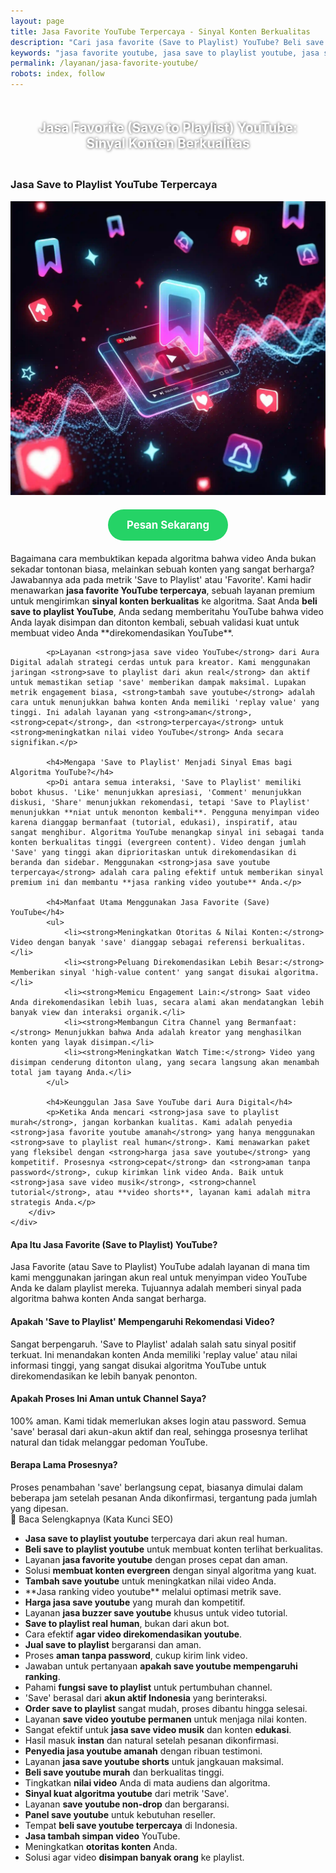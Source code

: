 ```yaml
---
layout: page
title: Jasa Favorite YouTube Terpercaya - Sinyal Konten Berkualitas
description: "Cari jasa favorite (Save to Playlist) YouTube? Beli save dari akun real untuk mengirim sinyal konten berkualitas ke algoritma. Layanan terpercaya untuk membuat video direkomendasikan."
keywords: "jasa favorite youtube, jasa save to playlist youtube, jasa save video youtube, beli save to playlist youtube, tambah save youtube, jual save to playlist, order save to playlist, panel save youtube, jasa ranking video youtube, cara agar video direkomendasikan youtube, meningkatkan nilai video youtube, membuat konten evergreen, sinyal kuat algoritma youtube, jasa save youtube terpercaya, save to playlist real human, save video youtube aktif, jasa save youtube aman, save youtube bergaransi, harga jasa save youtube, jasa save to playlist murah"
permalink: /layanan/jasa-favorite-youtube/
robots: index, follow
---
```


<script type="application/ld+json">
{
  "@context": "https://schema.org",
  "@graph": [
    {
      "@type": "WebSite",
      "@id": "https://auradigital.id/#website",
      "url": "https://auradigital.id/",
      "name": "auradigital.id"
    },
    {
      "@type": "WebPage",
      "@id": "https://auradigital.id/layanan/jasa-favorite-youtube/#webpage",
      "url": "https://auradigital.id/layanan/jasa-favorite-youtube/",
      "name": "Jasa Favorite (Save to Playlist) YouTube | Sinyal Konten Berkualitas",
      "isPartOf": {
        "@id": "https://auradigital.id/#website"
      },
      "breadcrumb": {
        "@id": "https://auradigital.id/layanan/jasa-favorite-youtube/#breadcrumb"
      },
      "description": "Butuh jasa favorite (Save to Playlist) YouTube? Kami adalah solusi untuk membuat video Anda dinilai berkualitas oleh algoritma. Layanan terpercaya untuk mengirim sinyal kuat agar konten direkomendasikan."
    },
    {
      "@type": "Service",
      "name": "Jasa Favorite (Save to Playlist) YouTube",
      "serviceType": "Social Media Marketing",
      "provider": {
        "@type": "WebSite",
        "name": "auradigital.id",
        "url": "https://auradigital.id/"
      },
      "areaServed": {
        "@type": "Country",
        "name": "Indonesia"
      },
      "description": "Jasa favorite/save YouTube dari akun real human untuk membuat video Anda direkomendasikan oleh algoritma. Layanan terpercaya untuk meningkatkan nilai dan ranking video Anda."
    },
    {
      "@type": "Product",
      "name": "Paket Favorite (Save to Playlist) YouTube",
      "image": "https://raw.githubusercontent.com/AzkaAtta/azkaatta.github.io/main/image/jasa-favorite-youtube.webp",
      "description": "Beli paket 'Save to Playlist' untuk video YouTube. Dikerjakan oleh tim profesional untuk mengirim sinyal konten berkualitas ke algoritma dan meningkatkan peluang video direkomendasikan.",
      "brand": {
        "@type": "Brand",
        "name": "auradigital.id"
      },
      "offers": {
        "@type": "Offer",
        "priceCurrency": "IDR",
        "price": "3500",
        "availability": "https://schema.org/InStock",
        "url": "https://auradigital.id/layanan/jasa-favorite-youtube/"
      }
    },
    {
      "@type": "BreadcrumbList",
      "@id": "https://auradigital.id/layanan/jasa-favorite-youtube/#breadcrumb",
      "itemListElement": [
        {
          "@type": "ListItem",
          "position": 1,
          "name": "Home",
          "item": "https://auradigital.id/"
        },
        {
          "@type": "ListItem",
          "position": 2,
          "name": "Layanan",
          "item": "https://auradigital.id/layanan/"
        },
        {
          "@type": "ListItem",
          "position": 3,
          "name": "Jasa Favorite YouTube",
          "item": "https://auradigital.id/layanan/jasa-favorite-youtube/"
        }
      ]
    },
    {
      "@type": "FAQPage",
      "mainEntity": [
        {
          "@type": "Question",
          "name": "Apa itu Jasa Favorite (Save to Playlist) YouTube?",
          "acceptedAnswer": {
            "@type": "Answer",
            "text": "Ini adalah layanan di mana tim kami menggunakan jaringan akun real untuk menyimpan video YouTube Anda ke dalam playlist mereka. Tujuannya adalah untuk memberi sinyal pada algoritma bahwa konten Anda sangat berharga dan layak untuk ditonton kembali."
          }
        },
        {
          "@type": "Question",
          "name": "Apakah 'Save to Playlist' mempengaruhi rekomendasi video?",
          "acceptedAnswer": {
            "@type": "Answer",
            "text": "Sangat berpengaruh. 'Save to Playlist' adalah salah satu sinyal positif terkuat. Ini menandakan konten Anda memiliki 'replay value' atau nilai informasi tinggi, yang sangat disukai algoritma YouTube untuk direkomendasikan ke lebih banyak penonton."
          }
        },
        {
          "@type": "Question",
          "name": "Apakah prosesnya aman untuk channel saya?",
          "acceptedAnswer": {
            "@type": "Answer",
            "text": "100% aman. Kami hanya memerlukan link video Anda, tidak pernah meminta password. Semua 'save' berasal dari akun real human, sehingga prosesnya terlihat natural dan tidak melanggar pedoman YouTube."
          }
        }
      ]
    }
  ]
}
</script>

<h2 style="text-align: center; color: #fff; text-shadow: 0 0 4px rgba(0,0,0,0.7); padding: 20px 15px;">
    Jasa Favorite (Save to Playlist) YouTube: Sinyal Konten Berkualitas
</h2>

<div class="jasa-top-komen-tiktok-container">
    <div class="service-card" id="jasa-favorite-youtube-card" onclick="toggleService(this)">
        <h3>Jasa Save to Playlist YouTube Terpercaya</h3>
        <img src="https://raw.githubusercontent.com/AzkaAtta/azkaatta.github.io/main/image/jasa-favorite-youtube.webp" alt="Jasa Favorite YouTube untuk Sinyal Algoritma" style="max-width:100%; height:auto;" loading="lazy">
        <a href="https://wa.me/62895402343693?text=Halo,%20saya%20tertarik%20dengan%20Jasa%20Favorite%20YouTube.%20Bisa%20info%20lebih%20lanjut?" target="_blank" class="whatsapp-button" style="display: block; width: fit-content; margin: 20px auto; padding: 15px 30px; background-color: #25D366; color: white; text-align: center; text-decoration: none; border-radius: 50px; font-size: 1.2em; font-weight: bold; transition: background-color 0.3s ease;">
            Pesan Sekarang
        </a>
        <div class="service-description">
            <p>Bagaimana cara membuktikan kepada algoritma bahwa video Anda bukan sekadar tontonan biasa, melainkan sebuah konten yang sangat berharga? Jawabannya ada pada metrik 'Save to Playlist' atau 'Favorite'. Kami hadir menawarkan <strong>jasa favorite YouTube terpercaya</strong>, sebuah layanan premium untuk mengirimkan <strong>sinyal konten berkualitas</strong> ke algoritma. Saat Anda <strong>beli save to playlist YouTube</strong>, Anda sedang memberitahu YouTube bahwa video Anda layak disimpan dan ditonton kembali, sebuah validasi kuat untuk membuat video Anda **direkomendasikan YouTube**.</p>

            <p>Layanan <strong>jasa save video YouTube</strong> dari Aura Digital adalah strategi cerdas untuk para kreator. Kami menggunakan jaringan <strong>save to playlist dari akun real</strong> dan aktif untuk memastikan setiap 'save' memberikan dampak maksimal. Lupakan metrik engagement biasa, <strong>tambah save youtube</strong> adalah cara untuk menunjukkan bahwa konten Anda memiliki 'replay value' yang tinggi. Ini adalah layanan yang <strong>aman</strong>, <strong>cepat</strong>, dan <strong>terpercaya</strong> untuk <strong>meningkatkan nilai video YouTube</strong> Anda secara signifikan.</p>

            <h4>Mengapa 'Save to Playlist' Menjadi Sinyal Emas bagi Algoritma YouTube?</h4>
            <p>Di antara semua interaksi, 'Save to Playlist' memiliki bobot khusus. 'Like' menunjukkan apresiasi, 'Comment' menunjukkan diskusi, 'Share' menunjukkan rekomendasi, tetapi 'Save to Playlist' menunjukkan **niat untuk menonton kembali**. Pengguna menyimpan video karena dianggap bermanfaat (tutorial, edukasi), inspiratif, atau sangat menghibur. Algoritma YouTube menangkap sinyal ini sebagai tanda konten berkualitas tinggi (evergreen content). Video dengan jumlah 'Save' yang tinggi akan diprioritaskan untuk direkomendasikan di beranda dan sidebar. Menggunakan <strong>jasa save youtube terpercaya</strong> adalah cara paling efektif untuk memberikan sinyal premium ini dan membantu **jasa ranking video youtube** Anda.</p>

            <h4>Manfaat Utama Menggunakan Jasa Favorite (Save) YouTube</h4>
            <ul>
                <li><strong>Meningkatkan Otoritas & Nilai Konten:</strong> Video dengan banyak 'save' dianggap sebagai referensi berkualitas.</li>
                <li><strong>Peluang Direkomendasikan Lebih Besar:</strong> Memberikan sinyal 'high-value content' yang sangat disukai algoritma.</li>
                <li><strong>Memicu Engagement Lain:</strong> Saat video Anda direkomendasikan lebih luas, secara alami akan mendatangkan lebih banyak view dan interaksi organik.</li>
                <li><strong>Membangun Citra Channel yang Bermanfaat:</strong> Menunjukkan bahwa Anda adalah kreator yang menghasilkan konten yang layak disimpan.</li>
                <li><strong>Meningkatkan Watch Time:</strong> Video yang disimpan cenderung ditonton ulang, yang secara langsung akan menambah total jam tayang Anda.</li>
            </ul>

            <h4>Keunggulan Jasa Save YouTube dari Aura Digital</h4>
            <p>Ketika Anda mencari <strong>jasa save to playlist murah</strong>, jangan korbankan kualitas. Kami adalah penyedia <strong>jasa favorite youtube amanah</strong> yang hanya menggunakan <strong>save to playlist real human</strong>. Kami menawarkan paket yang fleksibel dengan <strong>harga jasa save youtube</strong> yang kompetitif. Prosesnya <strong>cepat</strong> dan <strong>aman tanpa password</strong>, cukup kirimkan link video Anda. Baik untuk <strong>jasa save video musik</strong>, <strong>channel tutorial</strong>, atau **video shorts**, layanan kami adalah mitra strategis Anda.</p>
        </div>
    </div>
</div>

<style>
  /* Struktur CSS Anda tidak diubah */
</style>

<div class="accordion">
  <div class="accordion-item">
    <div class="accordion-title"><h4>Apa Itu Jasa Favorite (Save to Playlist) YouTube?</h4></div>
    <div class="accordion-content">
      Jasa Favorite (atau Save to Playlist) YouTube adalah layanan di mana tim kami menggunakan jaringan akun real untuk menyimpan video YouTube Anda ke dalam playlist mereka. Tujuannya adalah memberi sinyal pada algoritma bahwa konten Anda sangat berharga.
    </div>
  </div>

  <div class="accordion-item">
    <div class="accordion-title"><h4>Apakah 'Save to Playlist' Mempengaruhi Rekomendasi Video?</h4></div>
    <div class="accordion-content">
      Sangat berpengaruh. 'Save to Playlist' adalah salah satu sinyal positif terkuat. Ini menandakan konten Anda memiliki 'replay value' atau nilai informasi tinggi, yang sangat disukai algoritma YouTube untuk direkomendasikan ke lebih banyak penonton.
    </div>
  </div>

  <div class="accordion-item">
    <div class="accordion-title"><h4>Apakah Proses Ini Aman untuk Channel Saya?</h4></div>
    <div class="accordion-content">
      100% aman. Kami tidak memerlukan akses login atau password. Semua 'save' berasal dari akun-akun aktif dan real, sehingga prosesnya terlihat natural dan tidak melanggar pedoman YouTube.
    </div>
  </div>
  
  <div class="accordion-item">
    <div class="accordion-title"><h4>Berapa Lama Prosesnya?</h4></div>
    <div class="accordion-content">
      Proses penambahan 'save' berlangsung cepat, biasanya dimulai dalam beberapa jam setelah pesanan Anda dikonfirmasi, tergantung pada jumlah yang dipesan.
    </div>
  </div>
</div>

<script>
  // Struktur JS Anda tidak diubah
</script>


<style>
  /* Struktur CSS Anda tidak diubah */
</style>

<div class="toggle-container">
    <div class="toggle-btn" onclick="toggleSeoContent()">📌 Baca Selengkapnya (Kata Kunci SEO)</div>
    <div id="hiddenSeoContent" class="hidden-content">
        <ul>
            <li><strong>Jasa save to playlist youtube</strong> terpercaya dari akun real human.</li>
            <li><strong>Beli save to playlist youtube</strong> untuk membuat konten terlihat berkualitas.</li>
            <li>Layanan <strong>jasa favorite youtube</strong> dengan proses cepat dan aman.</li>
            <li>Solusi <strong>membuat konten evergreen</strong> dengan sinyal algoritma yang kuat.</li>
            <li><strong>Tambah save youtube</strong> untuk meningkatkan nilai video Anda.</li>
            <li>**Jasa ranking video youtube** melalui optimasi metrik save.</li>
            <li><strong>Harga jasa save youtube</strong> yang murah dan kompetitif.</li>
            <li>Layanan <strong>jasa buzzer save youtube</strong> khusus untuk video tutorial.</li>
            <li><strong>Save to playlist real human</strong>, bukan dari akun bot.</li>
            <li>Cara efektif <strong>agar video direkomendasikan youtube</strong>.</li>
            <li><strong>Jual save to playlist</strong> bergaransi dan aman.</li>
            <li>Proses <strong>aman tanpa password</strong>, cukup kirim link video.</li>
            <li>Jawaban untuk pertanyaan <strong>apakah save youtube mempengaruhi ranking</strong>.</li>
            <li>Pahami <strong>fungsi save to playlist</strong> untuk pertumbuhan channel.</li>
            <li>'Save' berasal dari <strong>akun aktif Indonesia</strong> yang berinteraksi.</li>
            <li><strong>Order save to playlist</strong> sangat mudah, proses dibantu hingga selesai.</li>
            <li>Layanan <strong>save video youtube permanen</strong> untuk menjaga nilai konten.</li>
            <li>Sangat efektif untuk <strong>jasa save video musik</strong> dan konten <strong>edukasi</strong>.</li>
            <li>Hasil masuk <strong>instan</strong> dan natural setelah pesanan dikonfirmasi.</li>
            <li><strong>Penyedia jasa youtube amanah</strong> dengan ribuan testimoni.</li>
            <li>Layanan <strong>jasa save youtube shorts</strong> untuk jangkauan maksimal.</li>
            <li><strong>Beli save youtube murah</strong> dan berkualitas tinggi.</li>
            <li>Tingkatkan <strong>nilai video</strong> Anda di mata audiens dan algoritma.</li>
            <li><strong>Sinyal kuat algoritma youtube</strong> dari metrik 'Save'.</li>
            <li>Layanan <strong>save youtube non-drop</strong> dan bergaransi.</li>
            <li><strong>Panel save youtube</strong> untuk kebutuhan reseller.</li>
            <li>Tempat <strong>beli save youtube terpercaya</strong> di Indonesia.</li>
            <li><strong>Jasa tambah simpan video</strong> YouTube.</li>
            <li>Meningkatkan <strong>otoritas konten</strong> Anda.</li>
            <li>Solusi agar video <strong>disimpan banyak orang</strong> ke playlist.</li>
        </ul>
    </div>
</div>

<style>
    /* Struktur CSS Anda tidak diubah */
</style>

<script>
    // Struktur JS Anda tidak diubah
</script>
